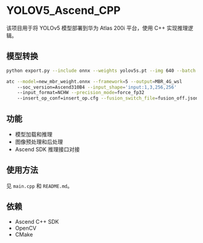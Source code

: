 # YOLOV5_Ascend_CPP

该项目用于将 YOLOv5 模型部署到华为 Atlas 200i 平台，使用 C++ 实现推理逻辑。

## 模型转换

```bash
python export.py --include onnx --weights yolov5s.pt --img 640 --batch 1 --opset=12
```

```bash
atc --model=new_mbr_weight.onnx --framework=5 --output=MBR_4G_wsl 
    --soc_version=Ascend310B4 --input_shape='input:1,3,256,256' 
    --input_format=NCHW --precision_mode=force_fp32 
    --insert_op_conf=insert_op.cfg --fusion_switch_file=fusion_off.json
```

## 功能

- 模型加载和推理
- 图像预处理和后处理
- Ascend SDK 推理接口对接

## 使用方法

见 `main.cpp` 和 `README.md`。

## 依赖

- Ascend C++ SDK
- OpenCV
- CMake

